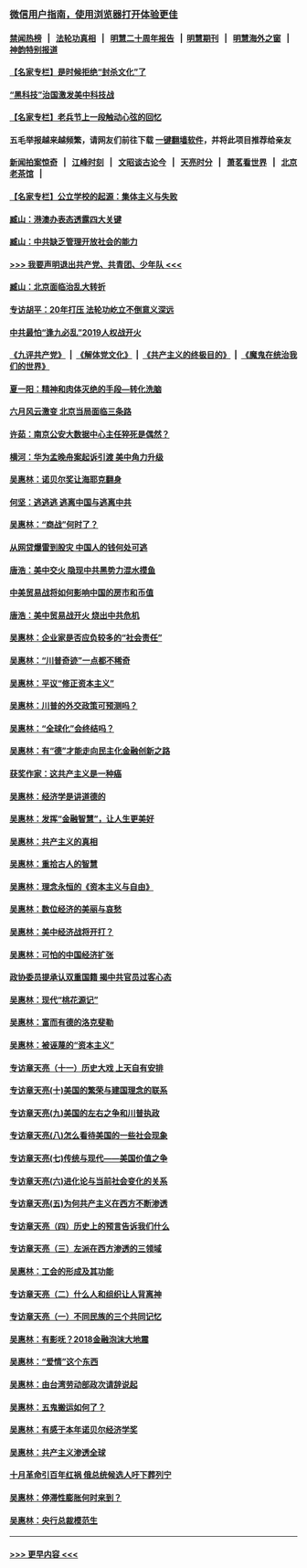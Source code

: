 ### [微信用户指南，使用浏览器打开体验更佳](https://github.com/gfw-breaker/banned-news1/blob/master/indexes/wechat-guide.md?t=0)
#### [禁闻热榜](热点新闻.md?t=0)  &nbsp;&nbsp;|&nbsp;&nbsp; [法轮功真相](https://github.com/gfw-breaker/truth/blob/master/README.md?t=0) &nbsp;&nbsp;|&nbsp;&nbsp; [明慧二十周年报告](https://github.com/gfw-breaker/mh-reports/blob/master/README.md?t=0) &nbsp;&nbsp;|&nbsp;&nbsp;[明慧期刊](https://github.com/gfw-breaker/mh-qikan) &nbsp;&nbsp;|&nbsp;&nbsp; [明慧海外之窗](https://github.com/gfw-breaker/mh-news/blob/master/README.md?t=0) &nbsp;&nbsp;|&nbsp;&nbsp; [神韵特别报道](https://github.com/gfw-breaker/mh-news/blob/master/shenyun.md?t=0)
#### [【名家专栏】是时候拒绝“封杀文化”了](../pages/nsc423/n11814093.md?t=02161356) 
#### [“黑科技”治国激发美中科技战](../pages/nsc423/n11638056.md?t=02161356) 
#### [【名家专栏】老兵节上一段触动心弦的回忆](../pages/nsc423/n11646016.md?t=02161356) 
#### 五毛举报越来越频繁，请网友们前往下载 [一键翻墙软件](https://github.com/gfw-breaker/ssr-accounts)，并将此项目推荐给亲友
#### [新闻拍案惊奇](https://github.com/gfw-breaker/banned-news1/blob/master/pages/link4.md) &nbsp;&nbsp;|&nbsp;&nbsp; [江峰时刻](https://github.com/gfw-breaker/banned-news1/blob/master/pages/link4.md) &nbsp;&nbsp;|&nbsp;&nbsp; [文昭谈古论今](https://github.com/gfw-breaker/banned-news1/blob/master/pages/link4.md) &nbsp;&nbsp;|&nbsp;&nbsp; [天亮时分](https://github.com/gfw-breaker/banned-news1/blob/master/pages/link4.md) &nbsp;&nbsp;|&nbsp;&nbsp; [萧茗看世界](https://github.com/gfw-breaker/banned-news1/blob/master/pages/link4.md) &nbsp;&nbsp;|&nbsp;&nbsp; [北京老茶馆](https://github.com/gfw-breaker/banned-news1/blob/master/pages/link4.md) &nbsp;&nbsp;|&nbsp;&nbsp; 
#### [【名家专栏】公立学校的起源：集体主义与失败](../pages/nsc423/n11601833.md?t=02161356) 
#### [臧山：港澳办表态透露四大关键](../pages/nsc423/n11421628.md?t=02161356) 
#### [臧山：中共缺乏管理开放社会的能力](../pages/nsc423/n11407457.md?t=02161356) 
#### [>>> 我要声明退出共产党、共青团、少年队 <<<](https://github.com/begood0513/goodnews/blob/master/quit/letter.md) 
#### [臧山：北京面临治乱大转折](../pages/nsc423/n11406895.md?t=02161356) 
#### [专访胡平：20年打压 法轮功屹立不倒意义深远](../pages/nsc423/n11398800.md?t=02161356) 
#### [中共最怕“逢九必乱”2019人权战开火](../pages/nsc423/n11385248.md?t=02161356) 
#### [《九评共产党》](https://github.com/begood0513/9ping.md/blob/master/README.md) &nbsp;|&nbsp; [《解体党文化》](../../../../jtdwh.md/blob/master/README.md)  &nbsp;|&nbsp; [《共产主义的终极目的》](../../../../gczydzjmd.md/blob/master/README.md) &nbsp;|&nbsp; [《魔鬼在统治我们的世界》](../../../../mgztzwmdsj.md/blob/master/README.md) 
#### [夏一阳：精神和肉体灭绝的手段—转化洗脑](../pages/nsc423/n11368250.md?t=02161356) 
#### [六月风云激变 北京当局面临三条路](../pages/nsc423/n11313668.md?t=02161356) 
#### [许茹：南京公安大数据中心主任猝死是偶然？](../pages/nsc423/n11064744.md?t=02161356) 
#### [横河：华为孟晚舟案起诉引渡 美中角力升级](../pages/nsc423/n11027230.md?t=02161356) 
#### [吴惠林：诺贝尔奖让海耶克翻身](../pages/nsc423/n10890049.md?t=02161356) 
#### [何坚：逃逃逃 逃离中国与逃离中共](../pages/nsc423/n10592891.md?t=02161356) 
#### [吴惠林：“商战”何时了？](../pages/nsc423/n10573558.md?t=02161356) 
#### [从网贷爆雷到股灾 中国人的钱何处可逃](../pages/nsc423/n10572800.md?t=02161356) 
#### [唐浩：美中交火 隐现中共黑势力混水摸鱼](../pages/nsc423/n10544040.md?t=02161356) 
#### [中美贸易战将如何影响中国的房市和币值](../pages/nsc423/n10543697.md?t=02161356) 
#### [唐浩：美中贸易战开火 烧出中共危机](../pages/nsc423/n10540126.md?t=02161356) 
#### [吴惠林：企业家是否应负较多的“社会责任”](../pages/nsc423/n10535022.md?t=02161356) 
#### [吴惠林：“川普奇迹”一点都不稀奇](../pages/nsc423/n10512808.md?t=02161356) 
#### [吴惠林：平议“修正资本主义”](../pages/nsc423/n10495724.md?t=02161356) 
#### [吴惠林：川普的外交政策可预测吗？](../pages/nsc423/n10462387.md?t=02161356) 
#### [吴惠林：“全球化”会终结吗？](../pages/nsc423/n10452838.md?t=02161356) 
#### [吴惠林：有“德”才能走向民主化金融创新之路](../pages/nsc423/n10432292.md?t=02161356) 
#### [获奖作家：这共产主义是一种癌](../pages/nsc423/n10431541.md?t=02161356) 
#### [吴惠林：经济学是讲道德的](../pages/nsc423/n10398014.md?t=02161356) 
#### [吴惠林：发挥“金融智慧”，让人生更美好](../pages/nsc423/n10375019.md?t=02161356) 
#### [吴惠林：共产主义的真相](../pages/nsc423/n10351394.md?t=02161356) 
#### [吴惠林：重拾古人的智慧](../pages/nsc423/n10337691.md?t=02161356) 
#### [吴惠林：理念永恒的《资本主义与自由》](../pages/nsc423/n10316274.md?t=02161356) 
#### [吴惠林：数位经济的美丽与哀愁](../pages/nsc423/n10292946.md?t=02161356) 
#### [吴惠林：美中经济战将开打？](../pages/nsc423/n10258825.md?t=02161356) 
#### [吴惠林：可怕的中国经济扩张](../pages/nsc423/n10219147.md?t=02161356) 
#### [政协委员提承认双重国籍 揭中共官员过客心态](../pages/nsc423/n10208809.md?t=02161356) 
#### [吴惠林：现代“桃花源记”](../pages/nsc423/n10185234.md?t=02161356) 
#### [吴惠林：富而有德的洛克斐勒](../pages/nsc423/n10142264.md?t=02161356) 
#### [吴惠林：被诬蔑的“资本主义”](../pages/nsc423/n10124816.md?t=02161356) 
#### [专访章天亮（十一）历史大戏 上天自有安排](../pages/nsc423/n10094905.md?t=02161356) 
#### [专访章天亮(十)美国的繁荣与建国理念的联系](../pages/nsc423/n10094899.md?t=02161356) 
#### [专访章天亮(九)美国的左右之争和川普执政](../pages/nsc423/n10094889.md?t=02161356) 
#### [专访章天亮(八)怎么看待美国的一些社会现象](../pages/nsc423/n10094857.md?t=02161356) 
#### [专访章天亮(七)传统与现代——美国价值之争](../pages/nsc423/n10093140.md?t=02161356) 
#### [专访章天亮(六)进化论与当前社会变化的关系](../pages/nsc423/n10092036.md?t=02161356) 
#### [专访章天亮(五)为何共产主义在西方不断渗透](../pages/nsc423/n10083620.md?t=02161356) 
#### [专访章天亮（四）历史上的预言告诉我们什么](../pages/nsc423/n10083606.md?t=02161356) 
#### [专访章天亮（三）左派在西方渗透的三领域](../pages/nsc423/n10081115.md?t=02161356) 
#### [吴惠林：工会的形成及其功能](../pages/nsc423/n10080633.md?t=02161356) 
#### [专访章天亮（二）什么人和组织让人背离神](../pages/nsc423/n10076637.md?t=02161356) 
#### [专访章天亮（一）不同民族的三个共同记忆](../pages/nsc423/n10074188.md?t=02161356) 
#### [吴惠林：有影呒？2018金融泡沫大地震](../pages/nsc423/n10040534.md?t=02161356) 
#### [吴惠林：“爱情”这个东西](../pages/nsc423/n10019423.md?t=02161356) 
#### [吴惠林：由台湾劳动部政次请辞说起](../pages/nsc423/n9979679.md?t=02161356) 
#### [吴惠林：五鬼搬运如何了？](../pages/nsc423/n9925338.md?t=02161356) 
#### [吴惠林：有感于本年诺贝尔经济学奖](../pages/nsc423/n9871883.md?t=02161356) 
#### [吴惠林：共产主义渗透全球](../pages/nsc423/n9812748.md?t=02161356) 
#### [十月革命引百年红祸 俄总统候选人吁下葬列宁](../pages/nsc423/n9810182.md?t=02161356) 
#### [吴惠林：停滞性膨胀何时来到？](../pages/nsc423/n9764136.md?t=02161356) 
#### [吴惠林：央行总裁模范生](../pages/nsc423/n9728134.md?t=02161356) 

----
#### [ >>> 更早内容 <<< ](../indexes/nsc423-earlier.md)
